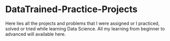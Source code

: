 # DataTrained-Practice-Projects
Here lies all the projects and problems that I were assigned or I practiced, solved or tried while learning Data Science. All my learning from beginner to advanced will available here. 
